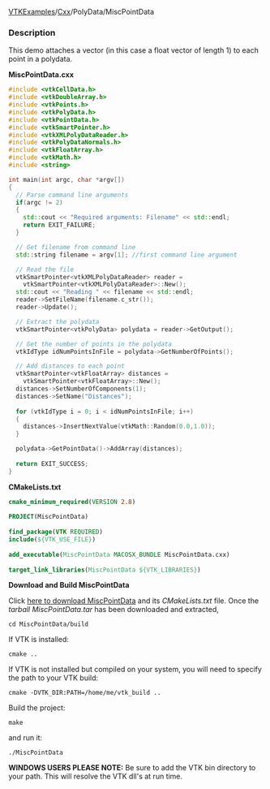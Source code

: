 [VTKExamples](/index/)/[Cxx](/Cxx)/PolyData/MiscPointData

### Description
This demo attaches a vector (in this case a float vector of length 1) to each point in a polydata.

**MiscPointData.cxx**
```c++
#include <vtkCellData.h>
#include <vtkDoubleArray.h>
#include <vtkPoints.h>
#include <vtkPolyData.h>
#include <vtkPointData.h>
#include <vtkSmartPointer.h>
#include <vtkXMLPolyDataReader.h>
#include <vtkPolyDataNormals.h>
#include <vtkFloatArray.h>
#include <vtkMath.h>
#include <string>

int main(int argc, char *argv[])
{
  // Parse command line arguments
  if(argc != 2)
  {
    std::cout << "Required arguments: Filename" << std::endl;
    return EXIT_FAILURE;
  }

  // Get filename from command line
  std::string filename = argv[1]; //first command line argument

  // Read the file
  vtkSmartPointer<vtkXMLPolyDataReader> reader =
    vtkSmartPointer<vtkXMLPolyDataReader>::New();
  std::cout << "Reading " << filename << std::endl;
  reader->SetFileName(filename.c_str());
  reader->Update();

  // Extract the polydata
  vtkSmartPointer<vtkPolyData> polydata = reader->GetOutput();

  // Get the number of points in the polydata
  vtkIdType idNumPointsInFile = polydata->GetNumberOfPoints();

  // Add distances to each point
  vtkSmartPointer<vtkFloatArray> distances =
    vtkSmartPointer<vtkFloatArray>::New();
  distances->SetNumberOfComponents(1);
  distances->SetName("Distances");
	
  for (vtkIdType i = 0; i < idNumPointsInFile; i++)
  {	
    distances->InsertNextValue(vtkMath::Random(0.0,1.0));
  }

  polydata->GetPointData()->AddArray(distances);
		
  return EXIT_SUCCESS;
}
```
**CMakeLists.txt**
```cmake
cmake_minimum_required(VERSION 2.8)
 
PROJECT(MiscPointData)
 
find_package(VTK REQUIRED)
include(${VTK_USE_FILE})
 
add_executable(MiscPointData MACOSX_BUNDLE MiscPointData.cxx)
 
target_link_libraries(MiscPointData ${VTK_LIBRARIES})
```

**Download and Build MiscPointData**

Click [here to download MiscPointData](https://github.com/lorensen/VTKWikiExamplesTarballs/raw/master/MiscPointData.tar) and its *CMakeLists.txt* file.
Once the *tarball MiscPointData.tar* has been downloaded and extracted,
```
cd MiscPointData/build 
```
If VTK is installed:
```
cmake ..
```
If VTK is not installed but compiled on your system, you will need to specify the path to your VTK build:
```
cmake -DVTK_DIR:PATH=/home/me/vtk_build ..
```
Build the project:
```
make
```
and run it:
```
./MiscPointData
```
**WINDOWS USERS PLEASE NOTE:** Be sure to add the VTK bin directory to your path. This will resolve the VTK dll's at run time.

